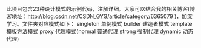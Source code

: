 此项目包含23种设计模式的示例代码，注解详细。大家可以结合我的相关博客(博客地址：http://blog.csdn.net/CSDN_GYG/article/category/6365079 )，加深学习。文件夹对应模式如下：
singleton 单例模式
builder 建造者模式
template 模板方法模式
proxy 代理模式(normal 普通代理 strong 强制代理 dynamic 动态代理)
